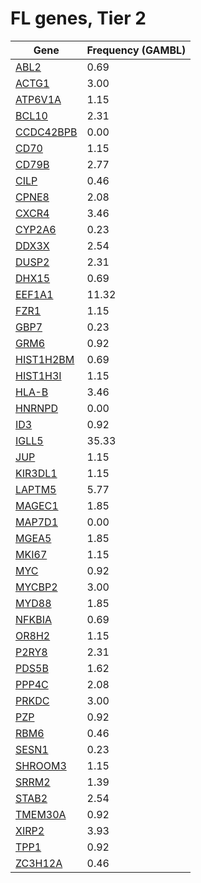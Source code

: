 # FL genes, Tier 2
| Gene | Frequency (GAMBL) |
| ------ | ----- |
| [ABL2](https://github.com/morinlab/ABCG/blob/main/genes/simple_somatic_mutation/ABL2.md) | 0.69 | 
| [ACTG1](https://github.com/morinlab/ABCG/blob/main/genes/simple_somatic_mutation/ACTG1.md) | 3.00 | 
| [ATP6V1A](https://github.com/morinlab/ABCG/blob/main/genes/simple_somatic_mutation/ATP6V1A.md) | 1.15 | 
| [BCL10](https://github.com/morinlab/ABCG/blob/main/genes/simple_somatic_mutation/BCL10.md) | 2.31 | 
| [CCDC42BPB](https://github.com/morinlab/ABCG/blob/main/genes/simple_somatic_mutation/CCDC42BPB.md) | 0.00 | 
| [CD70](https://github.com/morinlab/ABCG/blob/main/genes/simple_somatic_mutation/CD70.md) | 1.15 | 
| [CD79B](https://github.com/morinlab/ABCG/blob/main/genes/simple_somatic_mutation/CD79B.md) | 2.77 | 
| [CILP](https://github.com/morinlab/ABCG/blob/main/genes/simple_somatic_mutation/CILP.md) | 0.46 | 
| [CPNE8](https://github.com/morinlab/ABCG/blob/main/genes/simple_somatic_mutation/CPNE8.md) | 2.08 | 
| [CXCR4](https://github.com/morinlab/ABCG/blob/main/genes/simple_somatic_mutation/CXCR4.md) | 3.46 | 
| [CYP2A6](https://github.com/morinlab/ABCG/blob/main/genes/simple_somatic_mutation/CYP2A6.md) | 0.23 | 
| [DDX3X](https://github.com/morinlab/ABCG/blob/main/genes/simple_somatic_mutation/DDX3X.md) | 2.54 | 
| [DUSP2](https://github.com/morinlab/ABCG/blob/main/genes/simple_somatic_mutation/DUSP2.md) | 2.31 | 
| [DHX15](https://github.com/morinlab/ABCG/blob/main/genes/simple_somatic_mutation/DHX15.md) | 0.69 | 
| [EEF1A1](https://github.com/morinlab/ABCG/blob/main/genes/simple_somatic_mutation/EEF1A1.md) | 11.32 | 
| [FZR1](https://github.com/morinlab/ABCG/blob/main/genes/simple_somatic_mutation/FZR1.md) | 1.15 | 
| [GBP7](https://github.com/morinlab/ABCG/blob/main/genes/simple_somatic_mutation/GBP7.md) | 0.23 | 
| [GRM6](https://github.com/morinlab/ABCG/blob/main/genes/simple_somatic_mutation/GRM6.md) | 0.92 | 
| [HIST1H2BM](https://github.com/morinlab/ABCG/blob/main/genes/simple_somatic_mutation/HIST1H2BM.md) | 0.69 | 
| [HIST1H3I](https://github.com/morinlab/ABCG/blob/main/genes/simple_somatic_mutation/HIST1H3I.md) | 1.15 | 
| [HLA-B](https://github.com/morinlab/ABCG/blob/main/genes/simple_somatic_mutation/HLA-B.md) | 3.46 | 
| [HNRNPD](https://github.com/morinlab/ABCG/blob/main/genes/simple_somatic_mutation/HNRNPD.md) | 0.00 | 
| [ID3](https://github.com/morinlab/ABCG/blob/main/genes/simple_somatic_mutation/ID3.md) | 0.92 | 
| [IGLL5](https://github.com/morinlab/ABCG/blob/main/genes/simple_somatic_mutation/IGLL5.md) | 35.33 | 
| [JUP](https://github.com/morinlab/ABCG/blob/main/genes/simple_somatic_mutation/JUP.md) | 1.15 | 
| [KIR3DL1](https://github.com/morinlab/ABCG/blob/main/genes/simple_somatic_mutation/KIR3DL1.md) | 1.15 | 
| [LAPTM5](https://github.com/morinlab/ABCG/blob/main/genes/simple_somatic_mutation/LAPTM5.md) | 5.77 | 
| [MAGEC1](https://github.com/morinlab/ABCG/blob/main/genes/simple_somatic_mutation/MAGEC1.md) | 1.85 | 
| [MAP7D1](https://github.com/morinlab/ABCG/blob/main/genes/simple_somatic_mutation/MAP7D1.md) | 0.00 | 
| [MGEA5](https://github.com/morinlab/ABCG/blob/main/genes/simple_somatic_mutation/MGEA5.md) | 1.85 | 
| [MKI67](https://github.com/morinlab/ABCG/blob/main/genes/simple_somatic_mutation/MKI67.md) | 1.15 | 
| [MYC](https://github.com/morinlab/ABCG/blob/main/genes/simple_somatic_mutation/MYC.md) | 0.92 | 
| [MYCBP2](https://github.com/morinlab/ABCG/blob/main/genes/simple_somatic_mutation/MYCBP2.md) | 3.00 | 
| [MYD88](https://github.com/morinlab/ABCG/blob/main/genes/simple_somatic_mutation/MYD88.md) | 1.85 | 
| [NFKBIA](https://github.com/morinlab/ABCG/blob/main/genes/simple_somatic_mutation/NFKBIA.md) | 0.69 | 
| [OR8H2](https://github.com/morinlab/ABCG/blob/main/genes/simple_somatic_mutation/OR8H2.md) | 1.15 | 
| [P2RY8](https://github.com/morinlab/ABCG/blob/main/genes/simple_somatic_mutation/P2RY8.md) | 2.31 | 
| [PDS5B](https://github.com/morinlab/ABCG/blob/main/genes/simple_somatic_mutation/PDS5B.md) | 1.62 | 
| [PPP4C](https://github.com/morinlab/ABCG/blob/main/genes/simple_somatic_mutation/PPP4C.md) | 2.08 | 
| [PRKDC](https://github.com/morinlab/ABCG/blob/main/genes/simple_somatic_mutation/PRKDC.md) | 3.00 | 
| [PZP](https://github.com/morinlab/ABCG/blob/main/genes/simple_somatic_mutation/PZP.md) | 0.92 | 
| [RBM6](https://github.com/morinlab/ABCG/blob/main/genes/simple_somatic_mutation/RBM6.md) | 0.46 | 
| [SESN1](https://github.com/morinlab/ABCG/blob/main/genes/simple_somatic_mutation/SESN1.md) | 0.23 | 
| [SHROOM3](https://github.com/morinlab/ABCG/blob/main/genes/simple_somatic_mutation/SHROOM3.md) | 1.15 | 
| [SRRM2](https://github.com/morinlab/ABCG/blob/main/genes/simple_somatic_mutation/SRRM2.md) | 1.39 | 
| [STAB2](https://github.com/morinlab/ABCG/blob/main/genes/simple_somatic_mutation/STAB2.md) | 2.54 | 
| [TMEM30A](https://github.com/morinlab/ABCG/blob/main/genes/simple_somatic_mutation/TMEM30A.md) | 0.92 | 
| [XIRP2](https://github.com/morinlab/ABCG/blob/main/genes/simple_somatic_mutation/XIRP2.md) | 3.93 | 
| [TPP1](https://github.com/morinlab/ABCG/blob/main/genes/simple_somatic_mutation/TPP1.md) | 0.92 | 
| [ZC3H12A](https://github.com/morinlab/ABCG/blob/main/genes/simple_somatic_mutation/ZC3H12A.md) | 0.46 | 
